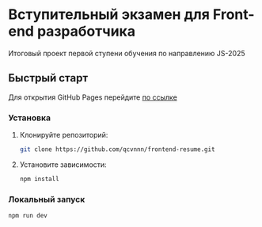 # Вступительный экзамен для Front-end разработчика
Итоговый проект первой ступени обучения по направлению JS-2025

## Быстрый старт
Для открытия GitHub Pages перейдите [по ссылке](https://qcvnnn.github.io/frontend-resume/)

### Установка
1. Клонируйте репозиторий:
   ```bash
   git clone https://github.com/qcvnnn/frontend-resume.git
   ```
2. Установите зависимости:
   ```bash
   npm install
   ```
### Локальный запуск
```bash
npm run dev
```
